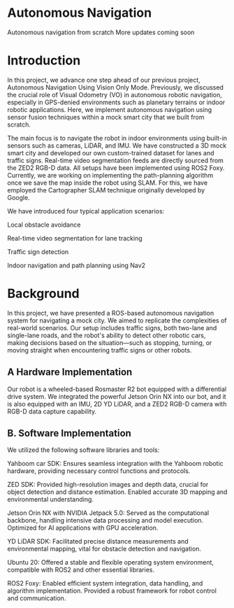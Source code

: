 # Autonomous Navigation
Autonomous navigation from scratch
More updates coming soon

# Introduction

In this project, we advance one step ahead of our previous project, Autonomous Navigation Using Vision Only Mode. 
Previously, we discussed the crucial role of Visual Odometry (VO) in autonomous robotic navigation, especially in 
GPS-denied environments such as planetary terrains or indoor robotic applications. Here, we implement autonomous 
navigation using sensor fusion techniques within a mock smart city that we built from scratch.

The main focus is to navigate the robot in indoor environments using built-in sensors such as cameras,
 LiDAR, and IMU. We have constructed a 3D mock smart city and developed our own custom-trained dataset 
 for lanes and traffic signs. Real-time video segmentation feeds are directly sourced from the ZED2 RGB-D data. 
 All setups have been implemented using ROS2 Foxy. Currently, we are working on implementing the path-planning 
 algorithm once we save the map inside the robot using SLAM. For this, we have employed the Cartographer SLAM 
 technique originally developed by Google.

We have introduced four typical application scenarios:

Local obstacle avoidance

Real-time video segmentation for lane tracking

Traffic sign detection

Indoor navigation and path planning using Nav2

# Background

In this project, we have presented a ROS-based autonomous navigation system for navigating a mock city. 
We aimed to replicate the complexities of real-world scenarios. Our setup includes traffic signs, both 
two-lane and single-lane roads, and the robot's ability to detect other robotic cars, making decisions 
based on the situation—such as stopping, turning, or moving straight when encountering traffic signs or other robots.

## A Hardware Implementation
Our robot is a wheeled-based Rosmaster R2 bot equipped with a differential drive system. 
We integrated the powerful Jetson Orin NX into our bot, and it is also equipped with an IMU, 2D YD LiDAR, 
and a ZED2 RGB-D camera with RGB-D data capture capability. 


## B. Software Implementation
We utilized the following software libraries and tools:

Yahboom car SDK: Ensures seamless integration with the Yahboom robotic hardware, providing necessary control functions and protocols.

ZED SDK: Provided high-resolution images and depth data, crucial for object detection and distance estimation. 
Enabled accurate 3D mapping and environmental understanding.

Jetson Orin NX with NVIDIA Jetpack 5.0: Served as the computational backbone, handling intensive data processing and
 model execution. Optimized for AI applications with GPU acceleration.

YD LiDAR SDK: Facilitated precise distance measurements and environmental mapping, vital for obstacle detection and navigation.

Ubuntu 20: Offered a stable and flexible operating system environment, compatible with ROS2 and other essential libraries.

ROS2 Foxy: Enabled efficient system integration, data handling, and algorithm implementation. Provided a robust framework for robot control and communication.
